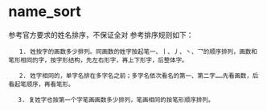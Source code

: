# name_sort
参考官方要求的姓名排序，不保证全对
参考排序规则如下：
```
   1. 姓按字的画数多少排列。同画数的姓字按起笔一、丨、丿、丶、乛的顺序排列，画数和笔形相同的字，按字形结构，先左右形字，再上下形字，后整体字。

   2. 姓字相同的，单字名排在多字名之前；多字名依次看名的第一、第二字……先看画数，后看起笔顺序，再看笔形。

　 3. 复姓字也按第一个字笔画画数多少排列，笔画相同的按笔形顺序排列。
```